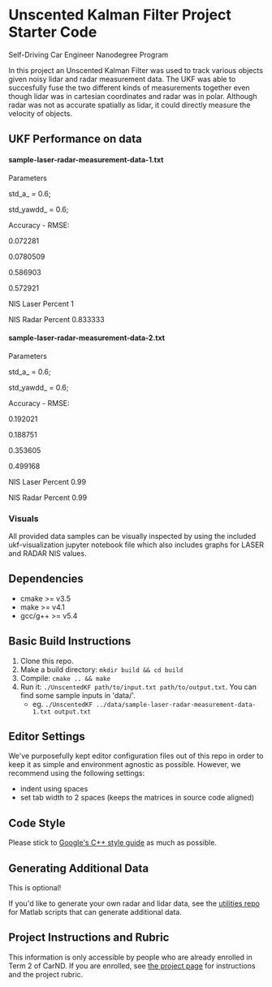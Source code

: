 # Unscented Kalman Filter Project Starter Code
Self-Driving Car Engineer Nanodegree Program

In this project an Unscented Kalman Filter was used to track various objects given noisy lidar and radar measurement data. The UKF was able to succesfully fuse the two different kinds of measurements together even though lidar was in cartesian coordinates and radar was in polar. Although radar was not as accurate spatially as lidar, it could directly measure the velocity of objects. 

## UKF Performance on data
#### sample-laser-radar-measurement-data-1.txt 

Parameters

std_a_ = 0.6;

std_yawdd_ = 0.6;

Accuracy - RMSE:

0.072281

0.0780509

0.586903

0.572921

NIS Laser Percent 1

NIS Radar Percent 0.833333

#### sample-laser-radar-measurement-data-2.txt

Parameters

std_a_ = 0.6;

std_yawdd_ = 0.6;

Accuracy - RMSE:

0.192021

0.188751

0.353605

0.499168

NIS Laser Percent 0.99

NIS Radar Percent 0.99

### Visuals

All provided data samples can be visually inspected by using the included ukf-visualization jupyter notebook file which also includes graphs for LASER and RADAR NIS values.

## Dependencies

* cmake >= v3.5
* make >= v4.1
* gcc/g++ >= v5.4

## Basic Build Instructions

1. Clone this repo.
2. Make a build directory: `mkdir build && cd build`
3. Compile: `cmake .. && make`
4. Run it: `./UnscentedKF path/to/input.txt path/to/output.txt`. You can find
   some sample inputs in 'data/'.
    - eg. `./UnscentedKF ../data/sample-laser-radar-measurement-data-1.txt output.txt`

## Editor Settings

We've purposefully kept editor configuration files out of this repo in order to
keep it as simple and environment agnostic as possible. However, we recommend
using the following settings:

* indent using spaces
* set tab width to 2 spaces (keeps the matrices in source code aligned)

## Code Style

Please stick to [Google's C++ style guide](https://google.github.io/styleguide/cppguide.html) as much as possible.

## Generating Additional Data

This is optional!

If you'd like to generate your own radar and lidar data, see the
[utilities repo](https://github.com/udacity/CarND-Mercedes-SF-Utilities) for
Matlab scripts that can generate additional data.

## Project Instructions and Rubric

This information is only accessible by people who are already enrolled in Term 2
of CarND. If you are enrolled, see [the project page](https://classroom.udacity.com/nanodegrees/nd013/parts/40f38239-66b6-46ec-ae68-03afd8a601c8/modules/0949fca6-b379-42af-a919-ee50aa304e6a/lessons/c3eb3583-17b2-4d83-abf7-d852ae1b9fff/concepts/4d0420af-0527-4c9f-a5cd-56ee0fe4f09e)
for instructions and the project rubric.
